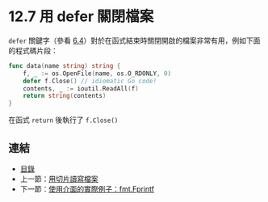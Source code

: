 # 12.7 用 defer 關閉檔案

`defer` 關鍵字（參看 [6.4](06.4.md)）對於在函式結束時關閉開啟的檔案非常有用，例如下面的程式碼片段：

```go
func data(name string) string {
	f, _ := os.OpenFile(name, os.O_RDONLY, 0)
	defer f.Close() // idiomatic Go code!
	contents, _ := ioutil.ReadAll(f)
	return string(contents)
}
```

在函式 `return` 後執行了 `f.Close()`

## 連結

- [目錄](directory.md)
- 上一節：[用切片讀寫檔案](12.6.md)
- 下一節：[使用介面的實際例子：fmt.Fprintf](12.8.md)
